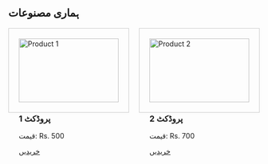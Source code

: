 <h2>ہماری مصنوعات</h2>

<div style="display: flex; justify-content: center; flex-wrap: wrap; gap: 20px;">
  <div style="border: 1px solid #ccc; padding: 20px; width: 200px;">
    <img src="https://via.placeholder.com/150" alt="Product 1" style="width:100%;">
    <h3>پروڈکٹ 1</h3>
    <p>قیمت: Rs. 500</p>
    <a href="#" class="button">خریدیں</a>
  </div>

  <div style="border: 1px solid #ccc; padding: 20px; width: 200px;">
    <img src="https://via.placeholder.com/150" alt="Product 2" style="width:100%;">
    <h3>پروڈکٹ 2</h3>
    <p>قیمت: Rs. 700</p>
    <a href="#" class="button">خریدیں</a>
  </div>
</div>
